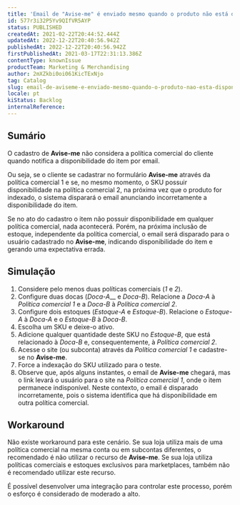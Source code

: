 ```yaml
---
title: 'Email de "Avise-me" é enviado mesmo quando o produto não está disponível para a política comercial do site'
id: 577r3i32P5Yv9QIfVR5AYP
status: PUBLISHED
createdAt: 2021-02-22T20:44:52.444Z
updatedAt: 2022-12-22T20:40:56.942Z
publishedAt: 2022-12-22T20:40:56.942Z
firstPublishedAt: 2021-03-17T22:31:13.386Z
contentType: knownIssue
productTeam: Marketing & Merchandising
author: 2mXZkbi0oi061KicTExNjo
tag: Catalog
slug: email-de-aviseme-e-enviado-mesmo-quando-o-produto-nao-esta-disponivel-para-a-politica-comercial-do-site
locale: pt
kiStatus: Backlog
internalReference: 
---
```


## Sumário

O cadastro de __Avise-me__ não considera a política comercial do cliente quando notifica a disponibilidade do item por email.

Ou seja, se o cliente se cadastrar no formulário __Avise-me__ através da política comercial 1 e se, no mesmo momento, o SKU possuir disponibilidade na política comercial 2, na próxima vez que o produto for indexado, o sistema disparará o email anunciando incorretamente a disponibilidade do item.

Se no ato do cadastro o item não possuir disponibilidade em qualquer política comercial, nada acontecerá. Porém, na próxima inclusão de estoque, independente da política comercial, o email será disparado para o usuário cadastrado no __Avise-me__, indicando disponibilidade do item e gerando uma expectativa errada.


## Simulação

1. Considere pelo menos duas políticas comerciais (*1* e *2*).
2. Configure duas docas (*Doca-A*__ e *Doca-B*). Relacione a *Doca-A* à *Política comercial 1* e a *Doca-B* à *Política comercial 2*.
3. Configure dois estoques (*Estoque-A* e *Estoque-B*). Relacione o *Estoque-A* à *Doca-A* e o *Estoque-B* à *Doca-B*.
4. Escolha um SKU e deixe-o ativo.
5. Adicione qualquer quantidade deste SKU no *Estoque-B*, que está relacionado à *Doca-B* e, consequentemente, à *Política comercial 2*.
6. Acesse o site (ou subconta) através da *Política comercial 1* e cadastre-se no __Avise-me__.
7. Force a indexação do SKU utilizado para o teste.
8. Observe que, após alguns instantes, o email de __Avise-me__ chegará, mas o link levará o usuário para o site na *Política comercial 1*, onde o item permanece indisponível. Neste contexto, o email é disparado incorretamente, pois o sistema identifica que há disponibilidade em outra política comercial.

## Workaround

Não existe workaround para este cenário. Se sua loja utiliza mais de uma política comercial na mesma conta ou em subcontas diferentes, o recomendado é não utilizar o recurso de __Avise-me__. Se sua loja utiliza políticas comerciais e estoques exclusivos para marketplaces, também não é recomendado utilizar este recurso.

É possível desenvolver uma integração para controlar este processo, porém o esforço é considerado de moderado a alto.

